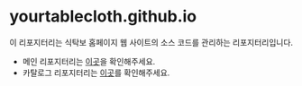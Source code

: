 # yourtablecloth.github.io

이 리포지터리는 식탁보 홈페이지 웹 사이트의 소스 코드를 관리하는 리포지터리입니다.

- 메인 리포지터리는 [이곳](https://github.com/yourtablecloth/TableCloth)을 확인해주세요.
- 카탈로그 리포지터리는 [이곳](https://github.com/yourtablecloth/TableClothCatalog)를 확인해주세요.
